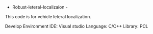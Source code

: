 - Robust-leteral-localizaion -

This code is for vehicle leteral localization.

Develop Environment 
IDE: Visual studio
Language: C/C++ 
Library: PCL

